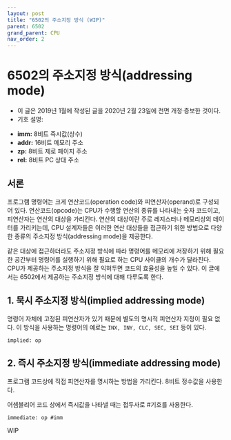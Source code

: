 ```yaml
---
layout: post
title: "6502의 주소지정 방식 (WIP)"
parent: 6502
grand_parent: CPU
nav_order: 2
---
```


# 6502의 주소지정 방식(addressing mode)
* 이 글은 2019년 1월에 작성된 글을 2020년 2월 23일에 전면 개정·증보한 것이다.
* 기호 설명:
- **imm:** 8비트 즉시값(상수)
- **addr:** 16비트 메모리 주소
- **zp:** 8비트 제로 페이지 주소
- **rel:** 8비트 PC 상대 주소

## 서론
프로그램 명령어는 크게 연산코드(operation code)와  피연산자(operand)로 구성되어 있다. 연산코드(opcode)는 CPU가 수행할 연산의 종류를 나타내는 숫자 코드이고, 피연산자는 연산의 대상을 가리킨다. 연산의 대상이란 주로 레지스터나 메모리상의 데이터를 가리키는데, CPU 설계자들은 이러한 연산 대상들을 접근하기 위한 방법으로 다양한 종류의 주소지정 방식(addressing mode)을 제공한다.  
  
같은 대상에 접근하더라도 주소지정 방식에 따라 명령어를 메모리에 저장하기 위해 필요한 공간부터 명령어를 실행하기 위해 필요로 하는 CPU 사이클의 개수가 달라진다. CPU가 제공하는 주소지정 방식을 잘 익혀두면 코드의 효율성을 높일 수 있다. 이 글에서는 6502에서 제공하는 주소지정 방식에 대해 다루도록 한다.  
  
  
## 1. 묵시 주소지정 방식(implied addressing mode)
명령어 자체에 고정된 피연산자가 있기 때문에 별도의 명시적 피연산자 지정이 필요 없다. 이 방식을 사용하는 명령어의 예로는 `INX, INY, CLC, SEC, SEI` 등이 있다.  
```
implied: op
```
  
  
## 2. 즉시 주소지정 방식(immediate addressing mode)
프로그램 코드상에 직접 피연산자를 명시하는 방법을 가리킨다. 8비트 정수값을 사용한다.  
  
어셈블리어 코드 상에서 즉시값을 나타낼 때는 접두사로 #기호를 사용한다.
```
immediate: op #imm
```

WIP